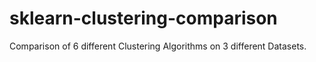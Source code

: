 # sklearn-clustering-comparison
Comparison of 6 different Clustering Algorithms on 3 different Datasets.
